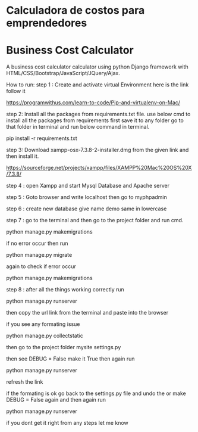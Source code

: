 # Calculadora de costos para emprendedores
# Business Cost Calculator
A business cost calculator calculator using python Django framework with HTML/CSS/Bootstrap/JavaScript/JQuery/Ajax.

How to run:
step 1 : 
Create and activate virtual Environment 
here is the link follow it 

https://programwithus.com/learn-to-code/Pip-and-virtualenv-on-Mac/

step 2: 
Install all the packages from requirements.txt file. use below cmd to install all the packages from requirements first save it to any folder go to that folder in terminal and run below command in terminal.

pip install -r requirements.txt

step 3: 
Download xampp-osx-7.3.8-2-installer.dmg from the given link and then install it.

https://sourceforge.net/projects/xampp/files/XAMPP%20Mac%20OS%20X/7.3.8/

step 4 : 
open Xampp and start Mysql Database and Apache server

step 5 : 
Goto browser and write
localhost then go to myphpadmin

step 6 : 
create new database give name demo same in lowercase

step 7 : 
go to the terminal and then go to the project folder and run cmd. 

python manage.py makemigrations 

if no error occur then run 

python manage.py migrate 

again to check if error occur 

python manage.py makemigrations

step 8 : 
after all the things working correctly run 

python manage.py runserver 

then copy the url link from the terminal and paste into the browser 

if you see any formating issue

python manage.py collectstatic
 
then go to the project folder mysite settings.py 

then see DEBUG = False make it True then again run 

python manage.py runserver 

refresh the link 

if the formating is ok go back to the settings.py file and undo the or make DEBUG = False again and then again run 

python manage.py runserver

if you dont get it right from any steps let me know
